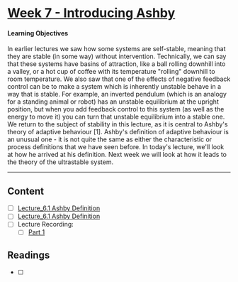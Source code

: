 # [Week 7 - Introducing Ashby](https://canvas.sussex.ac.uk/courses/31028/pages/week-7-introducing-ashby?module_item_id=1499770)
#### Learning Objectives
In earlier lectures we saw how some systems are self-stable, meaning that they are stable (in some way) without intervention. Technically, we can say that these systems have basins of attraction, like a ball rolling downhill into a valley, or a hot cup of coffee with its temperature "rolling" downhill to room temperature. We also saw that one of the effects of negative feedback control can be to make a system which is inherently unstable behave in a way that is stable. For example, an inverted pendulum (which is an analogy for a standing animal or robot) has an unstable equilibrium at the upright position, but when you add feedback control to this system (as well as the energy to move it) you can turn that unstable equilibrium into a stable one. We return to the subject of stability in this lecture, as it is central to Ashby's theory of adaptive behaviour [1]. Ashby's definition of adaptive behaviour is an unusual one - it is not quite the same as either the characteristic or process definitions that we have seen before. In today's lecture, we'll look at how he arrived at his definition. Next week we will look at how it leads to the theory of the ultrastable system. 

---

## Content
- [ ] [Lecture_6.1 Ashby Definition](https://canvas.sussex.ac.uk/courses/31028/files/5619045?wrap=1)
- [ ] [Lecture_6.1 Ashby Definition](https://canvas.sussex.ac.uk/courses/31028/files/5619045?wrap=1)
- [ ] Lecture Recording:
  - [ ] [Part 1](https://canvas.sussex.ac.uk/courses/31028/pages/week-7-introducing-ashby?module_item_id=1499770) 

## Readings
- [ ] 
